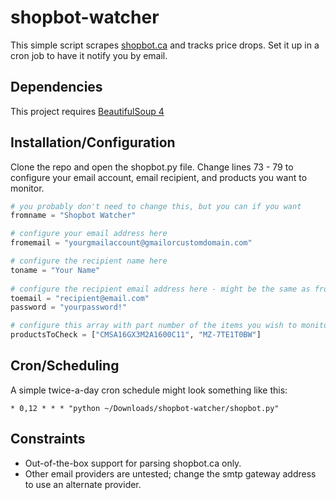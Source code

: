 shopbot-watcher
===============

This simple script scrapes [shopbot.ca](http://shopbot.ca) and tracks price drops. Set it up in a cron job to have it notify you by email.

Dependencies
---
This project requires [BeautifulSoup 4](http://www.crummy.com/software/BeautifulSoup/#Download)

Installation/Configuration
---
Clone the repo and open the shopbot.py file. Change lines 73 - 79 to configure your email account, email recipient, and products you want to monitor.

```python
# you probably don't need to change this, but you can if you want
fromname = "Shopbot Watcher"

# configure your email address here
fromemail = "yourgmailaccount@gmailorcustomdomain.com" 

# configure the recipient name here
toname = "Your Name" 
    
# configure the recipient email address here - might be the same as fromemail
toemail = "recipient@email.com" 
password = "yourpassword!"

# configure this array with part number of the items you wish to monitor
productsToCheck = ["CMSA16GX3M2A1600C11", "MZ-7TE1T0BW"]
```

Cron/Scheduling
---

A simple twice-a-day cron schedule might look something like this:

    * 0,12 * * * "python ~/Downloads/shopbot-watcher/shopbot.py"

Constraints
---

 - Out-of-the-box support for parsing shopbot.ca only.
 - Other email providers are untested; change the smtp gateway address to use an alternate provider.
